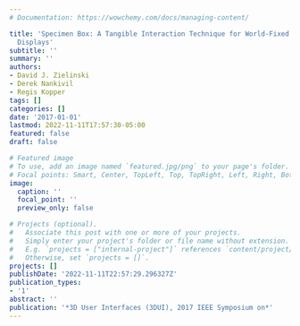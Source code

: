 ```yaml
---
# Documentation: https://wowchemy.com/docs/managing-content/

title: 'Specimen Box: A Tangible Interaction Technique for World-Fixed Virtual Reality
  Displays'
subtitle: ''
summary: ''
authors:
- David J. Zielinski
- Derek Nankivil
- Regis Kopper
tags: []
categories: []
date: '2017-01-01'
lastmod: 2022-11-11T17:57:30-05:00
featured: false
draft: false

# Featured image
# To use, add an image named `featured.jpg/png` to your page's folder.
# Focal points: Smart, Center, TopLeft, Top, TopRight, Left, Right, BottomLeft, Bottom, BottomRight.
image:
  caption: ''
  focal_point: ''
  preview_only: false

# Projects (optional).
#   Associate this post with one or more of your projects.
#   Simply enter your project's folder or file name without extension.
#   E.g. `projects = ["internal-project"]` references `content/project/deep-learning/index.md`.
#   Otherwise, set `projects = []`.
projects: []
publishDate: '2022-11-11T22:57:29.296327Z'
publication_types:
- '1'
abstract: ''
publication: '*3D User Interfaces (3DUI), 2017 IEEE Symposium on*'
---
```

